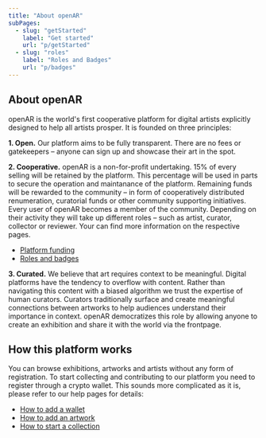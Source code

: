 ```yaml
---
title: "About openAR"
subPages: 
  - slug: "getStarted"
    label: "Get started"
    url: "p/getStarted"
  - slug: "roles"
    label: "Roles and Badges"
    url: "p/badges"
---
```


## About openAR

openAR is the world's first cooperative platform for digital artists explicitly designed to help all artists prosper. It is founded on three principles:

**1. Open.** Our platform aims to be fully transparent. There are no fees or gatekeepers – anyone can sign up and showcase their art in the spot. 

**2. Cooperative.** openAR is a non-for-profit undertaking. 15% of every selling will be retained by the platform. This percentage will be used in parts to secure the operation and maintanance of the platform. Remaining funds will be rewarded to the community – in form of cooperatively distributed renumeration, curatorial funds or other community supporting initiatives. Every user of openAR becomes a member of the community. Depending on their activity they will take up different roles – such as artist, curator, collector or reviewer.  Your can find more information on the respective pages.

- [Platform funding](/p/funding) 
- [Roles and badges](/p/badges) 

**3. Curated.** We believe that art requires context to be meaningful. Digital platforms have the tendency to overflow with content. Rather than navigating this content with a biased algorithm we trust the expertise of human curators. Curators traditionally surface and create meaningful connections between artworks to help audiences understand their importance in context. openAR democratizes this role by allowing anyone to create an exhibition and share it with the world via the frontpage.

## How this platform works

You can browse exhibitions, artworks and artists without any form of registration. To start collecting and contributing to our platform you need to register through a crypto wallet. This sounds more complicated as it is, please refer to our help pages for details:

- [How to add a wallet](/p/howTo-wallet)
- [How to add an artwork](/p/howTo-artwork)
- [How to start a collection](/p/howTo-collection)
